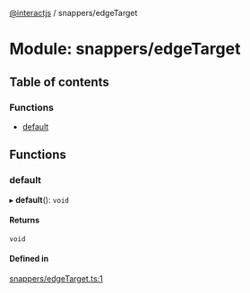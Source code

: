 [@interactjs](../README.md) / snappers/edgeTarget

# Module: snappers/edgeTarget

## Table of contents

### Functions

- [default](snappers_edgeTarget.md#default)

## Functions

### default

▸ **default**(): `void`

#### Returns

`void`

#### Defined in

[snappers/edgeTarget.ts:1](https://github.com/Mu-L/interact.js/blob/d3d47461/packages/@interactjs/snappers/edgeTarget.ts#L1)
